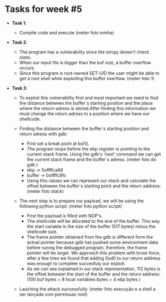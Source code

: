 # Tasks for week \#5

- **Task 1**:
    - Compile code and execute
    (meter foto minha)

- **Task 2**:
    - The program has a vulnerability since the strcpy doesn't check sizes.
    - When our input file is bigger than the buf size, a buffer overflow occurs.
    - Since this program is root-owned SET-UID the user might be able to get a root shell while exploiting this buffer overflow.
    (meter foto 1)

- **Task 3**:
    - To exploit this vulnerability first and most important we need to find the distance between the buffer`s starting position and the place where the return-adress is stored.After finding this information we must change the return adress to a position where we have our shellcode.
    - Finding the distance between the buffer`s starting position and return adress with gdb:
        - First set a break point at bof().
        - The program stops before the ebp register is pointing to the current stack frame. Using the gdb's 'next'  command we can get the current stack frame and the buffer`s adress.
        (meter foto do gdb )
        - ebp -> 0xffffca68
        - buffer -> 0xffffc9fc
        - Using this values we can represent our stack and calculate the offset between the buffer`s starting point and the return address:
        (meter foto stack)
    
    - The next step is to prepare our payload, we will be using the following python script:
        (meter foto python script)
        - First the payload is filled with NOP's.
        - The shellcode will be allocated to the end of the buffer. This way the start variable is the size of the buffer (517 bytes) minus the shellcode size.
        - The frame pointer obtained from the gdb is different form the actual pointer because gdb has pushed some environment data before runnig the debugged program, therefore, the frame pointer will be larger. We approach this problem with brute force, after a few tries we found that adding 0xd0 to our return address was enough to complete succesfuly our exploit. 
        - As we can see explained in our stack representation, 112 bytes is the offset between the start of the buffer and the return address: (100 buf bytes + 8 local variables bytes + 4 ebp bytes )
    - Lauching the attack successfully:
      (meter foto execução e a shell a ser lançada com permissao root)
